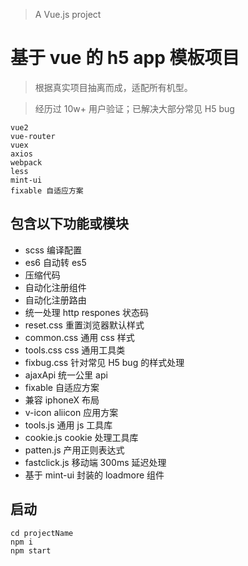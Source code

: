 > A Vue.js project

# 基于 vue 的 h5 app 模板项目

> 根据真实项目抽离而成，适配所有机型。

> 经历过 10w+ 用户验证；已解决大部分常见 H5 bug

```
vue2
vue-router
vuex
axios
webpack
less
mint-ui
fixable 自适应方案
```

## 包含以下功能或模块

- scss 编译配置
- es6 自动转 es5
- 压缩代码
- 自动化注册组件
- 自动化注册路由
- 统一处理 http respones 状态码
- reset.css 重置浏览器默认样式
- common.css 通用 css 样式
- tools.css css 通用工具类
- fixbug.css 针对常见 H5 bug 的样式处理
- ajaxApi 统一公里 api
- fixable 自适应方案
- 兼容 iphoneX 布局
- v-icon aliicon 应用方案
- tools.js 通用 js 工具库
- cookie.js cookie 处理工具库
- patten.js 产用正则表达式
- fastclick.js 移动端 300ms 延迟处理
- 基于 mint-ui 封装的 loadmore 组件

## 启动

```
cd projectName
npm i
npm start
```
